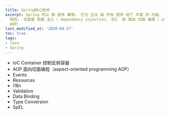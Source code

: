 ```yaml
---
title: Spring核心技术
excerpt: Spring 可以 做 很多 事情， 它为 企业 级 开发 提供 给了 丰富 的 功能， 但是 这些 功能 的 底层 都 依赖于 它的 两个 核心
  特性， 也就是 依赖 注入（ dependency injection， DI） 和 面向 切面 编程（ aspect- oriented programming，
  AOP）
last_modified_at: '2020-04-27'
toc: true
tags:
- Java
- Spring
---
```

	
* IoC Container 控制反转容器
* AOP 面向切面编程（aspect-oriented programming AOP）
* Events
* Resources
* i18n
* Validation
* Data Binding
* Type Conversion
* SpEL
